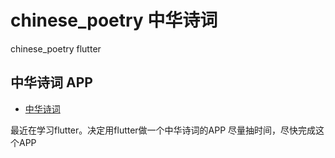 # chinese_poetry 中华诗词

chinese_poetry flutter

## 中华诗词 APP

- [中华诗词](https://github.com/chinese-poetry/chinese-poetry)

最近在学习flutter。决定用flutter做一个中华诗词的APP
尽量抽时间，尽快完成这个APP
